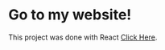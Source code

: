 # Go to my website!

This project was done with React [Click Here](https://oalmaguer.github.io/newPortfolio/).

